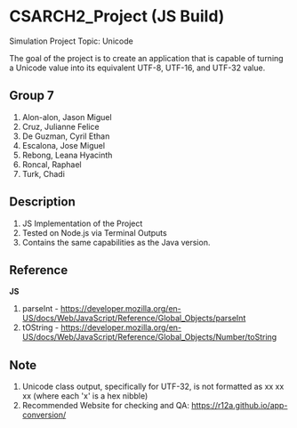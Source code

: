 # CSARCH2_Project (JS Build)
Simulation Project
Topic: Unicode

The goal of the project is to create an application that is capable of turning a Unicode value into its equivalent UTF-8, UTF-16, and UTF-32 value.

## Group 7
1. Alon-alon, Jason Miguel
2. Cruz, Julianne Felice
3. De Guzman, Cyril Ethan
4. Escalona, Jose Miguel
5. Rebong, Leana Hyacinth
6. Roncal, Raphael
7. Turk, Chadi

## Description
1. JS Implementation of the Project
2. Tested on Node.js via Terminal Outputs
3. Contains the same capabilities as the Java version.

## Reference
**JS**
1. parseInt - https://developer.mozilla.org/en-US/docs/Web/JavaScript/Reference/Global_Objects/parseInt
2. tOString - https://developer.mozilla.org/en-US/docs/Web/JavaScript/Reference/Global_Objects/Number/toString

## Note
1. Unicode class output, specifically for UTF-32, is not formatted as xx xx xx (where each 'x' is a hex nibble)
2. Recommended Website for checking and QA: https://r12a.github.io/app-conversion/